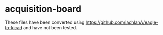 acquisition-board
=================

These files have been converted using  https://github.com/lachlanA/eagle-to-kicad and have not been tested.